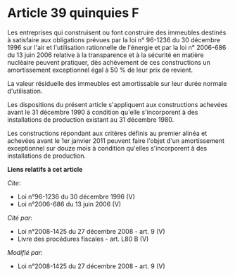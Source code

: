 # Article 39 quinquies F

Les entreprises qui construisent ou font construire des immeubles destinés à satisfaire aux obligations prévues par la loi n°
96-1236 du 30 décembre 1996 sur l'air et l'utilisation rationnelle de l'énergie et par la loi n° 2006-686 du 13 juin 2006
relative à la transparence et à la sécurité en matière nucléaire peuvent pratiquer, dès achèvement de ces constructions un
amortissement exceptionnel égal à 50 % de leur prix de revient. 

La valeur résiduelle des immeubles est amortissable sur leur durée normale d'utilisation. 

Les dispositions du présent article s'appliquent aux constructions achevées avant le 31 décembre 1990 à condition qu'elle
s'incorporent à des installations de production existant au 31 décembre 1980. 

Les constructions répondant aux critères définis au premier alinéa et achevées avant le 1er janvier 2011 peuvent faire
l'objet d'un amortissement exceptionnel sur douze mois à condition qu'elles s'incorporent à des installations de production.

**Liens relatifs à cet article**

_Cite_:

  - Loi n°96-1236 du 30 décembre 1996 (V)
  - Loi n°2006-686 du 13 juin 2006 (V)

_Cité par_:

  - Loi n°2008-1425 du 27 décembre 2008 - art. 9 (V)
  - Livre des procédures fiscales - art. L80 B (V)

_Modifié par_:

  - Loi n°2008-1425 du 27 décembre 2008 - art. 9 (V)

